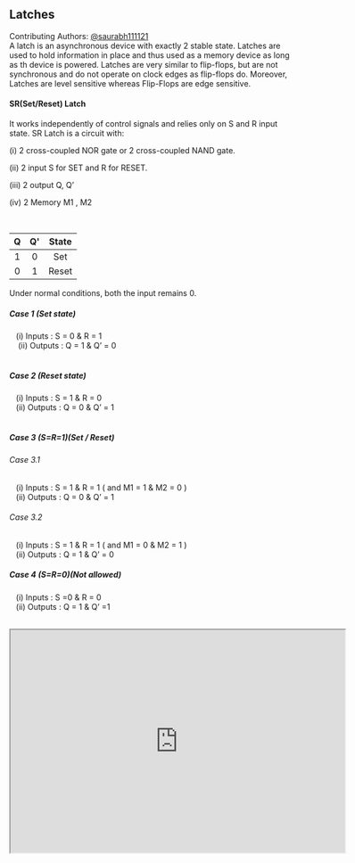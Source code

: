 ## Latches
Contributing Authors: [@saurabh111121](https://github.com/saurabh111121)<br/>
A latch is an asynchronous device with exactly 2 stable state.
Latches are used to hold information in place and thus used as a memory device as long as th device is powered.
Latches are very similar to flip-flops, but are not synchronous  and do not operate on clock edges as flip-flops do.
Moreover, Latches are level sensitive whereas Flip-Flops are edge sensitive.

#### SR(Set/Reset) Latch
It works independently of control signals and relies only on S and R input state.
SR Latch is a circuit with:
<p>(i) 2 cross-coupled NOR gate or 2 cross-coupled NAND gate.</p>
<p>(ii) 2 input S for SET and R for RESET.</p>
<p>(iii) 2 output Q, Q’</p>
<p>(iv) 2 Memory M1 , M2</p>
<br/>

| Q  |  Q' | State  |
| :------------: | :------------: | :------------: |
|  1  |  0   |    Set   |
|  0  |  1   |  Reset |


Under normal conditions, both the input remains 0.
##### Case 1 (Set state)
<p>&nbsp; &nbsp;(i) Inputs : S = 0 &amp; R = 1<br />&nbsp; &nbsp;
(ii) Outputs : Q = 1 &amp; Q&rsquo; = 0<br /><br /></p>

##### Case 2 (Reset state)
<p>&nbsp; &nbsp;(i) Inputs : S = 1 &amp; R = 0<br />&nbsp; &nbsp;(ii) Outputs : Q = 0 &amp; Q&rsquo; = 1<br /><br /></p>

##### Case 3 (S=R=1)(Set / Reset)

###### Case 3.1
<p>&nbsp; &nbsp;(i) Inputs : S = 1 &amp; R = 1 ( and M1 = 1 &amp; M2 = 0 )<br />&nbsp; &nbsp;(ii) Outputs : Q = 0 &amp; Q&rsquo; = 1</p>

###### Case 3.2
<p>&nbsp; &nbsp;(i) Inputs : S = 1 &amp; R = 1 ( and M1 = 0 &amp; M2 = 1 )<br />&nbsp; &nbsp;(ii) Outputs : Q = 1 &amp; Q&rsquo; = 0</p>

##### Case 4 (S=R=0)(Not allowed)
<p>&nbsp; &nbsp;(i) Inputs : S =0 &amp; R = 0<br />&nbsp; &nbsp;(ii) Outputs : Q = 1 &amp; Q&rsquo; =1</p>
<br/>

<iframe width="600px" height="400px" src="https://circuitverse.org/users/4909/projects/13774" id="projectPreview" scrolling="no" webkitAllowFullScreen mozAllowFullScreen allowFullScreen> </iframe>
